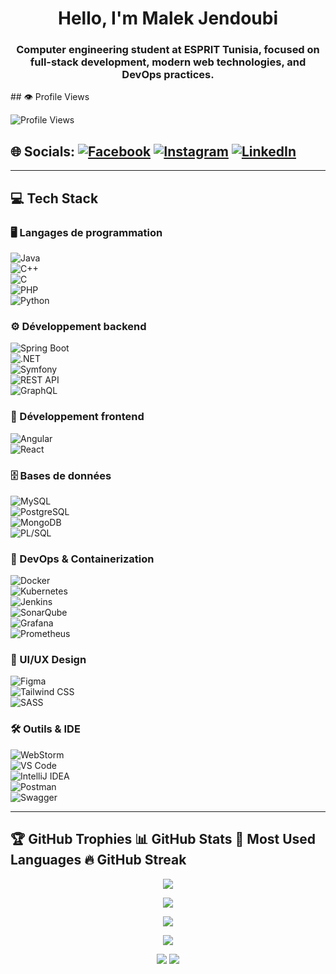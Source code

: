 <h1 align="center">Hello, I'm Malek Jendoubi</h1>
<h3 align="center">Computer engineering student at ESPRIT Tunisia, focused on full-stack development, modern web technologies, and DevOps practices.</h3>
## 👁️ Profile Views

![Profile Views](https://komarev.com/ghpvc/?username=malekjendoubii&color=blue&style=flat)



## 🌐 Socials:  [![Facebook](https://img.shields.io/badge/Facebook-%231877F2.svg?logo=Facebook&logoColor=white)](https://www.facebook.com/malekjendoubii)  [![Instagram](https://img.shields.io/badge/Instagram-%23E4405F.svg?logo=Instagram&logoColor=white)](https://www.instagram.com/malek_jendoubii/)  [![LinkedIn](https://img.shields.io/badge/LinkedIn-%230077B5.svg?logo=linkedin&logoColor=white)](https://www.linkedin.com/in/malek-jendoubi-ba502523b/)  
---
## 💻 Tech Stack

### 🖥️ Langages de programmation  
![Java](https://img.shields.io/badge/Java-ED8B00?style=for-the-badge&logo=openjdk&logoColor=white)  
![C++](https://img.shields.io/badge/C++-00599C?style=for-the-badge&logo=c%2B%2B&logoColor=white)  
![C](https://img.shields.io/badge/C-00599C?style=for-the-badge&logo=c&logoColor=white)  
![PHP](https://img.shields.io/badge/PHP-777BB4?style=for-the-badge&logo=php&logoColor=white)  
![Python](https://img.shields.io/badge/Python-3670A0?style=for-the-badge&logo=python&logoColor=ffdd54)  

### ⚙️ Développement backend  
![Spring Boot](https://img.shields.io/badge/Spring%20Boot-6DB33F?style=for-the-badge&logo=spring&logoColor=white)  
![.NET](https://img.shields.io/badge/.NET-5C2D91?style=for-the-badge&logo=.net&logoColor=white)  
![Symfony](https://img.shields.io/badge/Symfony-000000?style=for-the-badge&logo=symfony&logoColor=white)  
![REST API](https://img.shields.io/badge/REST_API-000000?style=for-the-badge)  
![GraphQL](https://img.shields.io/badge/GraphQL-E10098?style=for-the-badge&logo=graphql&logoColor=white)  

### 🎨 Développement frontend  
![Angular](https://img.shields.io/badge/Angular-DD0031?style=for-the-badge&logo=angular&logoColor=white)  
![React](https://img.shields.io/badge/React-20232A?style=for-the-badge&logo=react&logoColor=61DAFB)  

### 🗄️ Bases de données  
![MySQL](https://img.shields.io/badge/MySQL-4479A1?style=for-the-badge&logo=mysql&logoColor=white)  
![PostgreSQL](https://img.shields.io/badge/PostgreSQL-336791?style=for-the-badge&logo=postgresql&logoColor=white)  
![MongoDB](https://img.shields.io/badge/MongoDB-4EA94B?style=for-the-badge&logo=mongodb&logoColor=white)  
![PL/SQL](https://img.shields.io/badge/PL_SQL-000000?style=for-the-badge)  

### 🚀 DevOps & Containerization  
![Docker](https://img.shields.io/badge/Docker-2496ED?style=for-the-badge&logo=docker&logoColor=white)  
![Kubernetes](https://img.shields.io/badge/Kubernetes-326CE5?style=for-the-badge&logo=kubernetes&logoColor=white)  
![Jenkins](https://img.shields.io/badge/Jenkins-D24939?style=for-the-badge&logo=jenkins&logoColor=white)  
![SonarQube](https://img.shields.io/badge/SonarQube-4E9BCD?style=for-the-badge&logo=sonarqube&logoColor=white)  
![Grafana](https://img.shields.io/badge/Grafana-F46800?style=for-the-badge&logo=grafana&logoColor=white)  
![Prometheus](https://img.shields.io/badge/Prometheus-E6522C?style=for-the-badge&logo=prometheus&logoColor=white)  

### 🎨 UI/UX Design  
![Figma](https://img.shields.io/badge/Figma-F24E1E?style=for-the-badge&logo=figma&logoColor=white)  
![Tailwind CSS](https://img.shields.io/badge/Tailwind_CSS-38B2AC?style=for-the-badge&logo=tailwind-css&logoColor=white)  
![SASS](https://img.shields.io/badge/SASS-Hotpink?style=for-the-badge&logo=sass&logoColor=white)  

### 🛠️ Outils & IDE  
![WebStorm](https://img.shields.io/badge/WebStorm-000000?style=for-the-badge&logo=webstorm&logoColor=green)  
![VS Code](https://img.shields.io/badge/VS_Code-007ACC?style=for-the-badge&logo=visual-studio-code&logoColor=white)  
![IntelliJ IDEA](https://img.shields.io/badge/IntelliJ_IDEA-000000?style=for-the-badge&logo=intellij-idea&logoColor=white)  
![Postman](https://img.shields.io/badge/Postman-FF6C37?style=for-the-badge&logo=postman&logoColor=white)  
![Swagger](https://img.shields.io/badge/Swagger-85EA2D?style=for-the-badge&logo=swagger&logoColor=black)  


---

## 🏆 GitHub Trophies 📊 GitHub Stats 📘 Most Used Languages 🔥 GitHub Streak

<p align="center">
  <img src="https://github-profile-trophy.vercel.app/?username=malekjendoubi21&theme=tokyonight&margin-w=10&row=1&column=4" />
</p>

<p align="center">
  <img src="https://github-readme-stats.vercel.app/api?username=malekjendoubi21&show_icons=true&theme=tokyonight" />
</p>

<p align="center">
  <img src="https://github-readme-stats.vercel.app/api/top-langs/?username=malekjendoubi21&layout=compact&theme=tokyonight" />
</p>

<p align="center">
  <img src="https://streak-stats.demolab.com?user=malekjendoubi21&theme=tokyonight&border_radius=10" />
</p>


<p align="center">
  <img src="https://github-profile-summary-cards.vercel.app/api/cards/repos-per-language?username=malekjendoubi21&theme=tokyonight" />
  <img src="https://github-profile-summary-cards.vercel.app/api/cards/most-commit-language?username=malekjendoubi21&theme=tokyonight" />
</p>

